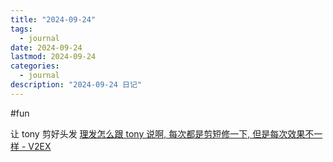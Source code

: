 ```yaml
---
title: "2024-09-24"
tags:
  - journal
date: 2024-09-24
lastmod: 2024-09-24
categories:
  - journal
description: "2024-09-24 日记"
---
```


#fun

让 tony 剪好头发 [理发怎么跟 tony 说啊, 每次都是剪短修一下, 但是每次效果不一样 - V2EX](https://www.v2ex.com/t/1074920)

